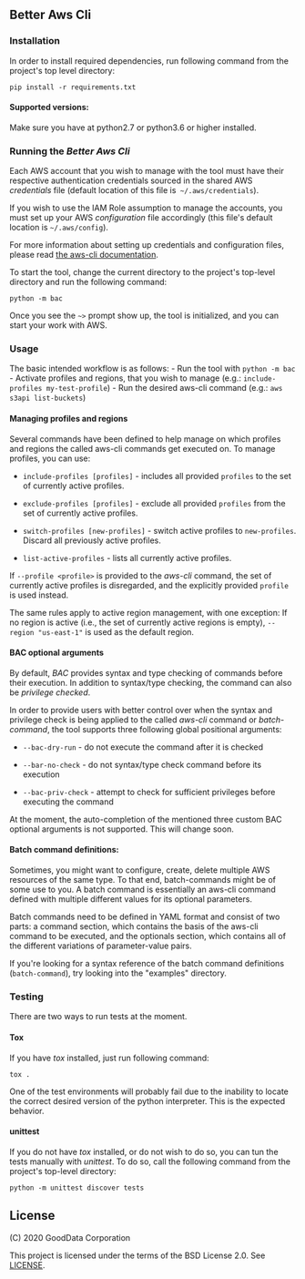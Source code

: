 
## Better Aws Cli

### Installation
In order to install required dependencies, run following command from the project's top level directory:
			    
	pip install -r requirements.txt
  
  #### Supported versions:
  Make sure you have at python2.7 or python3.6 or higher installed.


### Running the *Better Aws Cli*
Each AWS account that you wish to manage with the tool must have their respective authentication credentials sourced in the shared AWS *credentials* file (default location of this file is` ~/.aws/credentials`).

If you wish to use the IAM Role assumption to manage the accounts, you must set up your AWS *configuration* file accordingly (this file's default location is `~/.aws/config`).

For more information about setting up credentials and configuration files, please read [the aws-cli documentation](https://docs.aws.amazon.com/cli/latest/userguide/cli-configure-files.html).

To start the tool, change the current directory to the project's top-level directory and run the following command:

    python -m bac
   
Once you see the `~>` prompt show up, the tool is initialized, and you can start your work with AWS.


### Usage
The basic intended workflow is as follows:
	- Run the tool with `python -m bac`
	- Activate profiles and regions, that you wish to manage (e.g.: `include-profiles my-test-profile`)
	- Run the desired aws-cli command (e.g.: `aws s3api list-buckets`)

#### Managing profiles and regions

Several commands have been defined to help manage on which profiles and regions the called aws-cli commands get executed on. To manage profiles, you can use:

 - `include-profiles [profiles]` - includes all provided `profiles` to the set of currently active profiles.
	
- `exclude-profiles [profiles]` - exclude all provided `profiles` from the set of currently active profiles.

 - `switch-profiles [new-profiles]` - switch active profiles to `new-profiles`. Discard all previously active profiles.
 - `list-active-profiles` - lists all currently active profiles.
 
 If `--profile <profile>` is provided to the *aws-cli* command, the set of currently active profiles is disregarded, and the explicitly provided `profile` is used instead.

The same rules apply to active region management, with one exception: If no region is active (i.e., the set of currently active regions is empty), `--region "us-east-1"`  is used as the default region.

#### BAC optional arguments
By default, *BAC* provides syntax and type checking of commands before their execution.  In addition to syntax/type checking, the command can also be *privilege checked*.

In order to provide users with better control over when the syntax and privilege check is being applied to the called *aws-cli* command or *batch-command*, the tool supports three following global positional arguments:

 - `--bac-dry-run` - do not execute the command after it is checked
 
 - `--bar-no-check` - do not syntax/type check command before its execution
 
 - `--bac-priv-check` - attempt to check for sufficient privileges before executing the command

At the moment, the auto-completion of the mentioned three custom BAC optional arguments is not supported. This will change soon.

#### Batch command definitions:
Sometimes, you might want to configure, create, delete multiple AWS resources of the same type. To that end, batch-commands might be of some use to you. A batch command is essentially an aws-cli command defined with multiple different values for its optional parameters.

Batch commands need to be defined in YAML format and consist of two parts: a command section, which contains the basis of the aws-cli command to be executed, and the optionals section, which contains all of the different variations of parameter-value pairs.

If you're looking for a syntax reference of the batch command definitions (`batch-command`), try looking into the "examples" directory.


### Testing
There are two ways to run tests at the moment.

#### Tox
If you have *tox* installed, just run following command:

	tox .
One of the test environments will probably fail due to the inability to locate the correct desired version of the python interpreter. This is the expected behavior.

#### unittest
If you do not have *tox* installed, or do not wish to do so, you can tun the tests manually with *unittest*. To do so, call the following command from the project's top-level directory:

	python -m unittest discover tests

## License
(C) 2020 GoodData Corporation

This project is licensed under the terms of the BSD License 2.0. See [LICENSE](LICENSE).
